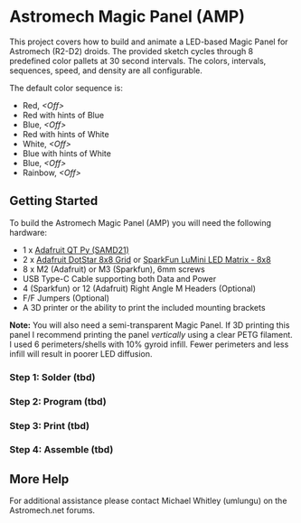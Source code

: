 # Astromech Magic Panel (AMP)

This project covers how to build and animate a LED-based Magic Panel for Astromech (R2-D2) droids. The provided sketch cycles through 8 predefined color pallets at 30 second intervals. The colors, intervals, sequences, speed, and density are all configurable. 

The default color sequence is:

 - Red, *\<Off\>*
 - Red with hints of Blue
 - Blue, *\<Off\>*
 - Red with hints of White
 - White, *\<Off\>* 
 - Blue with hints of White
 - Blue, *\<Off\>*
 - Rainbow, *\<Off\>*

## Getting Started

To build the Astromech Magic Panel (AMP) you will need the following hardware:

 - 1 x [Adafruit QT Py (SAMD21)](https://www.adafruit.com/product/4600)
 - 2 x [Adafruit DotStar 8x8 Grid](https://www.adafruit.com/product/3444) or [SparkFun LuMini LED Matrix - 8x8](https://www.sparkfun.com/products/15047)
 - 8 x M2 (Adafruit) or M3 (Sparkfun), 6mm screws
 - USB Type-C Cable supporting both Data and Power 
 - 4 (Sparkfun) or 12 (Adafruit) Right Angle M Headers (Optional)
 - F/F Jumpers (Optional)
 - A 3D printer or the ability to print the included mounting brackets

**Note:** You will also need a semi-transparent Magic Panel. If 3D printing this panel I recommend printing the panel *vertically* using a clear PETG filament. I used 6 perimeters/shells with 10% gyroid infill. Fewer perimeters and less infill will result in poorer LED diffusion.

### Step 1: Solder (tbd)
### Step 2: Program (tbd)
### Step 3: Print (tbd)
### Step 4: Assemble (tbd)

## More Help
For additional assistance please contact Michael Whitley (umlungu) on the Astromech.net forums.

